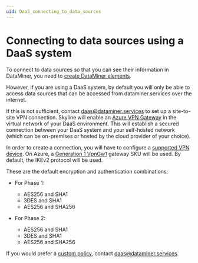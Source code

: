 ```yaml
---
uid: DaaS_connecting_to_data_sources
---
```


# Connecting to data sources using a DaaS system

To connect to data sources so that you can see their information in DataMiner, you need to [create DataMiner elements](xref:Adding_elements).

However, if you are using a DaaS system, by default you will only be able to access data sources that can be accessed from dataminer.services over the internet.

If this is not sufficient, contact <daas@dataminer.services> to set up a site-to-site VPN connection. Skyline will enable an [Azure VPN Gateway](https://learn.microsoft.com/en-us/azure/vpn-gateway/vpn-gateway-about-vpngateways) in the virtual network of your DaaS environment. This will establish a secured connection between your DaaS system and your self-hosted network (which can be on-premises or hosted by the cloud provider of your choice).

In order to create a connection, you will have to configure a [supported VPN device](https://learn.microsoft.com/en-us/azure/vpn-gateway/vpn-gateway-about-vpn-devices). On Azure, a [Generation 1 VpnGw1](https://learn.microsoft.com/en-us/azure/vpn-gateway/about-gateway-skus) gateway SKU will be used. By default, the IKEv2 protocol will be used.

These are the default encryption and authentication combinations:

- For Phase 1:

  - AES256 and SHA1
  - 3DES and SHA1
  - AES256 and SHA256

- For Phase 2:

  - AES256 and SHA1
  - 3DES and SHA1
  - AES256 and SHA256

If you would prefer a [custom policy](https://learn.microsoft.com/en-us/azure/vpn-gateway/vpn-gateway-about-compliance-crypto?WT.mc_id=Portal-Microsoft_Azure_HybridNetworking#ipsecike-policy-faq), contact <daas@dataminer.services>.
